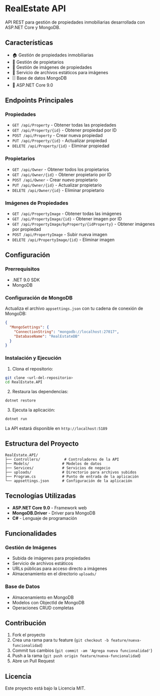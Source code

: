 # RealEstate API

API REST para gestión de propiedades inmobiliarias desarrollada con ASP.NET Core y MongoDB.

## Características

- 🏠 Gestión de propiedades inmobiliarias
- 👥 Gestión de propietarios
- 📸 Gestión de imágenes de propiedades
- 📁 Servicio de archivos estáticos para imágenes
- 🗄️ Base de datos MongoDB
- 🚀 ASP.NET Core 9.0

## Endpoints Principales

### Propiedades
- `GET /api/Property` - Obtener todas las propiedades
- `GET /api/Property/{id}` - Obtener propiedad por ID
- `POST /api/Property` - Crear nueva propiedad
- `PUT /api/Property/{id}` - Actualizar propiedad
- `DELETE /api/Property/{id}` - Eliminar propiedad

### Propietarios
- `GET /api/Owner` - Obtener todos los propietarios
- `GET /api/Owner/{id}` - Obtener propietario por ID
- `POST /api/Owner` - Crear nuevo propietario
- `PUT /api/Owner/{id}` - Actualizar propietario
- `DELETE /api/Owner/{id}` - Eliminar propietario

### Imágenes de Propiedades
- `GET /api/PropertyImage` - Obtener todas las imágenes
- `GET /api/PropertyImage/{id}` - Obtener imagen por ID
- `GET /api/PropertyImage/byProperty/{idProperty}` - Obtener imágenes por propiedad
- `POST /api/PropertyImage` - Subir nueva imagen
- `DELETE /api/PropertyImage/{id}` - Eliminar imagen

## Configuración

### Prerrequisitos
- .NET 9.0 SDK
- MongoDB

### Configuración de MongoDB

Actualiza el archivo `appsettings.json` con tu cadena de conexión de MongoDB:

```json
{
  "MongoSettings": {
    "ConnectionString": "mongodb://localhost:27017",
    "DatabaseName": "RealEstateDB"
  }
}
```

### Instalación y Ejecución

1. Clona el repositorio:
```bash
git clone <url-del-repositorio>
cd RealEstate.API
```

2. Restaura las dependencias:
```bash
dotnet restore
```

3. Ejecuta la aplicación:
```bash
dotnet run
```

La API estará disponible en `http://localhost:5189`

## Estructura del Proyecto

```
RealEstate.API/
├── Controllers/           # Controladores de la API
├── Models/               # Modelos de datos
├── Services/             # Servicios de negocio
├── uploads/              # Directorio para archivos subidos
├── Program.cs            # Punto de entrada de la aplicación
└── appsettings.json      # Configuración de la aplicación
```

## Tecnologías Utilizadas

- **ASP.NET Core 9.0** - Framework web
- **MongoDB.Driver** - Driver para MongoDB
- **C#** - Lenguaje de programación

## Funcionalidades

### Gestión de Imágenes
- Subida de imágenes para propiedades
- Servicio de archivos estáticos
- URLs públicas para acceso directo a imágenes
- Almacenamiento en el directorio `uploads/`

### Base de Datos
- Almacenamiento en MongoDB
- Modelos con ObjectId de MongoDB
- Operaciones CRUD completas

## Contribución

1. Fork el proyecto
2. Crea una rama para tu feature (`git checkout -b feature/nueva-funcionalidad`)
3. Commit tus cambios (`git commit -am 'Agrega nueva funcionalidad'`)
4. Push a la rama (`git push origin feature/nueva-funcionalidad`)
5. Abre un Pull Request

## Licencia

Este proyecto está bajo la Licencia MIT.